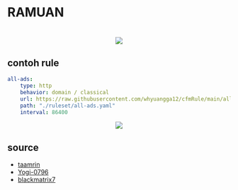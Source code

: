 # RAMUAN  
<h1 align="center">  
  <img src="https://user-images.githubusercontent.com/102421144/162584289-2c89d006-5794-4744-87c3-a1cc2c649708.png"

</h1>

## contoh rule
```yaml
all-ads:
    type: http
    behavior: domain / classical
    url: https://raw.githubusercontent.com/whyuangga12/cfmRule/main/all-ads.yaml
    path: "./ruleset/all-ads.yaml"
    interval: 86400 
```
<p align="center">
<img src="https://readme-typing-svg.herokuapp.com?font=Google+Sans&duration=4000&pause=500&color=8000FF&width=600&lines=Wahyu+Angga+Saputra" />
</p>

## source  

+ [taamrin](https://github.com/taamarin)
+ [Yogi-0796](https://github.com/Yogi-0796)
+ [blackmatrix7](https://github.com/blackmatrix7)
